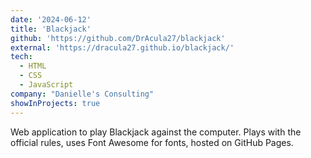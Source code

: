 ```yaml
---
date: '2024-06-12'
title: 'Blackjack'
github: 'https://github.com/DrAcula27/blackjack'
external: 'https://dracula27.github.io/blackjack/'
tech:
  - HTML
  - CSS
  - JavaScript
company: "Danielle's Consulting"
showInProjects: true
---
```


Web application to play Blackjack against the computer. Plays with the official rules, uses Font Awesome for fonts, hosted on GitHub Pages.

